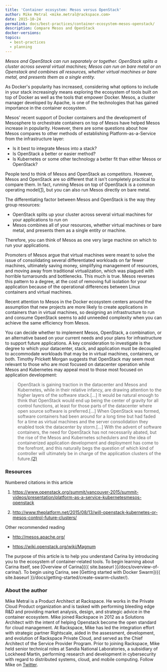```yaml
---
title: 'Container ecosystem: Mesos versus OpenStack'
author: Mike Metral <mike.metral@rackspace.com>
date: 2015-10-24
permalink: docs/best-practices/container-ecosystem-mesos-openstack/
description: Compare Mesos and OpenStack
docker-versions:
topics:
  - best-practices
  - planning
---
```


*Mesos and OpenStack can run separately or together. OpenStack
splits a cluster across several virtual machines; Mesos can run on bare metal or on Openstack
and combines all resources, whether virtual machines or bare metal,
and presents them as a single entity.*

As Docker's popularity has increased, considering what options to include in your stack
increasingly means exploring the ecosystem of tools built on top of Docker as well as
the tools that empower Docker. Mesos, a cluster manager developed by Apache, is one of the
technologies that has gained importance in the container ecosystem.

Mesos' recent support of Docker containers and the development of
Mesosphere to orchestrate containers on top of Mesos have helped Mesos
increase in popularity. However, there
are some questions about how Mesos compares to other methods of
establishing Platform-as-a-Service from the infrastructure layer:

- Is it best to integrate Mesos into a stack?
- Is OpenStack a better or easier method?
- Is Kubernetes or some other technology a better fit than either Mesos or OpenStack?

People tend to think of Mesos and OpenStack as competitors.
However, Mesos and OpenStack are so different that it isn't completely practical to
compare them. In fact, running Mesos on top of OpenStack is a common operating
model[(1)](#resources), but you can also run Mesos directly on bare metal.

The differentiating factor between Mesos and OpenStack is the way they group resources:

- OpenStack splits up your cluster across several virtual machines for your applications to run on
- Mesos combines all of your resources, whether virtual machines or bare metal, and presents them as a single entity or machine.

Therefore, you can think of Mesos as one
very large machine on which to run your applications.

Promoters of Mesos argue that virtual machines were meant
to solve the issue of
consolidating several differentiated workloads on far fewer machines, ultimately saving money,
simplifying management of resources,
and moving away from traditional virtualization, which was plagued with
horrible turnarounds and bottlenecks. This much is true.
Mesos reverses this pattern to a degree, at the cost of removing full
isolation for your application because of the operational differences between Linux containers
and virtual machines.

Recent attention to Mesos in the Docker ecosystem centers
around the assumption that new projects are more likely to create applications in containers
than in virtual machines, so designing an infrastructure to run and consume OpenStack seems
to add unneeded complexity when you can achieve the same efficiency from Mesos.

You can decide whether to implement Mesos, OpenStack, a combination, or an alternative
based on your current needs and your plans for infrastructure to support future applications.
A key consideration to investigate is the degree to which your datacenter, stack, and
application must be decoupled to accommodate workloads that may be in virtual machines,
containers, or both. Timothy Prickett Morgan suggests that OpenStack may seem most relevant
to those who are most focused on datacenter operation while Mesos and Kubernetes may appeal
most to those most focused on application development:

>OpenStack is gaining traction in the datacenter and Mesos and Kubernetes, while in their relative
> infancy, are drawing attention to the higher layers of the software stack.\[...\]
> It would be natural enough to think that OpenStack would end up being the center of gravity
> for all control functions, at least for those parts of the datacenter where open source software
> is preferred.\[...\] When OpenStack was formed, software containers had been around for a
> long time but had faded for a time as virtual machines and the server consolidation they
> enabled took the datacenter by storm.\[...\] With the advent of software containers, the
> need for OpenStack has not necessarily abated, but the rise of the Mesos and Kubernetes
> schedulers and the idea of containerized application development and deployment has come
> to the forefront, and this naturally begs the question of which kind of controller will
> ultimately be in charge of the application clusters of the future.[(2)](#resources)

### Resources

Numbered citations in this article

1. <https://www.openstack.org/summit/vancouver-2015/summit-videos/presentation/platform-as-a-service-kubernetesmesos-openstack>

2. <http://www.theplatform.net/2015/08/13/will-openstack-kubernetes-or-mesos-control-future-clusters/>

Other recommended reading

- <http://mesos.apache.org/>

- <https://wiki.openstack.org/wiki/Magnum>

The purpose of this article is to help you understand Carina by introducing you
to the ecosystem of container-related tools.
To begin learning about Carina itself, see
[Overview of Carina]({{ site.baseurl }}/docs/overview-of-carina/).
To begin using Carina, see
[Getting started with Docker Swarm]({{ site.baseurl }}/docs/getting-started/create-swarm-cluster/).

### About the author

Mike Metral is a Product Architect at Rackspace. He works in the Private Cloud Product
organization and is tasked with performing bleeding edge R&D and providing market analysis,
design, and strategic advice in the container ecosystem. Mike joined Rackspace in 2012 as
a Solutions Architect with the intent of helping Openstack become the open standard for cloud
management. At Rackspace, Mike has led the integration effort with strategic partner
Rightscale, aided in the assessment, development, and evolution of Rackspace Private
Cloud, and served as the Chief Architect of the Service Provider Program. Prior to joining
Rackspace, Mike held senior technical roles at Sandia National Laboratories, a subsidiary
of Lockheed Martin, performing research and development in cybersecurity with regard to
distributed systems, cloud, and mobile computing. Follow Mike on [Twitter](https://twitter.com/mikemetral).
